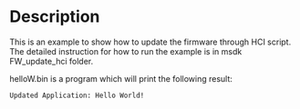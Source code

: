 # Description

This is an example to show how to update the firmware through HCI script. The detailed instruction for how to run the example is in msdk FW_update_hci folder. 

helloW.bin is a program which will print the following result: 
```
Updated Application: Hello World!
```
